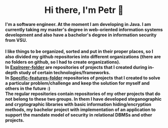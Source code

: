 <h1 align="center">Hi there, I'm Petr 🐳</a> 

<h4>
I'm a software engineer. At the moment I am developing in Java. I am currently taking my master's degree in web-oriented information systems development and also have a bachelor's degree in information security from VSU.
</h4>
<h4>
I like things to be organized, sorted and put in their proper places, so I also divided my github repositories into different organizations (there are no folders on github, so I had to create organizations).<br>
In <a href='https://github.com/Explrorer-folder'>Explrorer-folder</a> are repositories of projects that I created during in-depth study of certain technologies/frameworks.<br>In <a href='https://github.com/Specific-features-folder'>Specific-features-folder</a> repositories of projects that I created to solve a particular problem/challenge and keep the solution for myself and others in the future :)<br>The regular repositories contain repositories of my other projects that do not belong to these two groups. In them I have developed steganographic and cryptographic libraries with basic information hiding/encryption methods, my bachelor project with implementation of an application to support the mandate model of security in relational DBMSs and other projects.
</h4>
